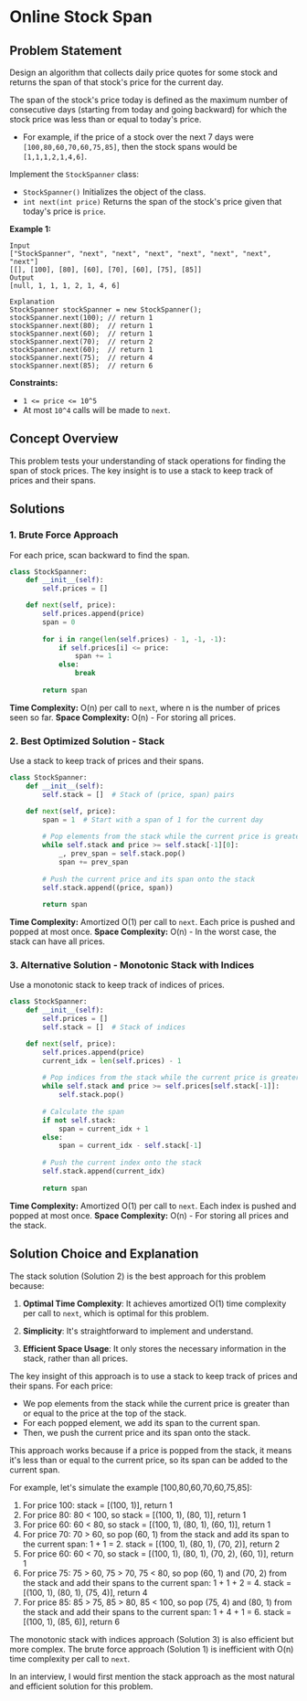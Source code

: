 # Online Stock Span

## Problem Statement

Design an algorithm that collects daily price quotes for some stock and returns the span of that stock's price for the current day.

The span of the stock's price today is defined as the maximum number of consecutive days (starting from today and going backward) for which the stock price was less than or equal to today's price.

- For example, if the price of a stock over the next 7 days were `[100,80,60,70,60,75,85]`, then the stock spans would be `[1,1,1,2,1,4,6]`.

Implement the `StockSpanner` class:
- `StockSpanner()` Initializes the object of the class.
- `int next(int price)` Returns the span of the stock's price given that today's price is `price`.

**Example 1:**
```
Input
["StockSpanner", "next", "next", "next", "next", "next", "next", "next"]
[[], [100], [80], [60], [70], [60], [75], [85]]
Output
[null, 1, 1, 1, 2, 1, 4, 6]

Explanation
StockSpanner stockSpanner = new StockSpanner();
stockSpanner.next(100); // return 1
stockSpanner.next(80);  // return 1
stockSpanner.next(60);  // return 1
stockSpanner.next(70);  // return 2
stockSpanner.next(60);  // return 1
stockSpanner.next(75);  // return 4
stockSpanner.next(85);  // return 6
```

**Constraints:**
- `1 <= price <= 10^5`
- At most `10^4` calls will be made to `next`.

## Concept Overview

This problem tests your understanding of stack operations for finding the span of stock prices. The key insight is to use a stack to keep track of prices and their spans.

## Solutions

### 1. Brute Force Approach

For each price, scan backward to find the span.

```python
class StockSpanner:
    def __init__(self):
        self.prices = []

    def next(self, price):
        self.prices.append(price)
        span = 0
        
        for i in range(len(self.prices) - 1, -1, -1):
            if self.prices[i] <= price:
                span += 1
            else:
                break
        
        return span
```

**Time Complexity:** O(n) per call to `next`, where n is the number of prices seen so far.
**Space Complexity:** O(n) - For storing all prices.

### 2. Best Optimized Solution - Stack

Use a stack to keep track of prices and their spans.

```python
class StockSpanner:
    def __init__(self):
        self.stack = []  # Stack of (price, span) pairs

    def next(self, price):
        span = 1  # Start with a span of 1 for the current day
        
        # Pop elements from the stack while the current price is greater than or equal to the price at the top of the stack
        while self.stack and price >= self.stack[-1][0]:
            _, prev_span = self.stack.pop()
            span += prev_span
        
        # Push the current price and its span onto the stack
        self.stack.append((price, span))
        
        return span
```

**Time Complexity:** Amortized O(1) per call to `next`. Each price is pushed and popped at most once.
**Space Complexity:** O(n) - In the worst case, the stack can have all prices.

### 3. Alternative Solution - Monotonic Stack with Indices

Use a monotonic stack to keep track of indices of prices.

```python
class StockSpanner:
    def __init__(self):
        self.prices = []
        self.stack = []  # Stack of indices

    def next(self, price):
        self.prices.append(price)
        current_idx = len(self.prices) - 1
        
        # Pop indices from the stack while the current price is greater than or equal to the price at those indices
        while self.stack and price >= self.prices[self.stack[-1]]:
            self.stack.pop()
        
        # Calculate the span
        if not self.stack:
            span = current_idx + 1
        else:
            span = current_idx - self.stack[-1]
        
        # Push the current index onto the stack
        self.stack.append(current_idx)
        
        return span
```

**Time Complexity:** Amortized O(1) per call to `next`. Each index is pushed and popped at most once.
**Space Complexity:** O(n) - For storing all prices and the stack.

## Solution Choice and Explanation

The stack solution (Solution 2) is the best approach for this problem because:

1. **Optimal Time Complexity**: It achieves amortized O(1) time complexity per call to `next`, which is optimal for this problem.

2. **Simplicity**: It's straightforward to implement and understand.

3. **Efficient Space Usage**: It only stores the necessary information in the stack, rather than all prices.

The key insight of this approach is to use a stack to keep track of prices and their spans. For each price:
- We pop elements from the stack while the current price is greater than or equal to the price at the top of the stack.
- For each popped element, we add its span to the current span.
- Then, we push the current price and its span onto the stack.

This approach works because if a price is popped from the stack, it means it's less than or equal to the current price, so its span can be added to the current span.

For example, let's simulate the example [100,80,60,70,60,75,85]:
1. For price 100: stack = [(100, 1)], return 1
2. For price 80: 80 < 100, so stack = [(100, 1), (80, 1)], return 1
3. For price 60: 60 < 80, so stack = [(100, 1), (80, 1), (60, 1)], return 1
4. For price 70: 70 > 60, so pop (60, 1) from the stack and add its span to the current span: 1 + 1 = 2. stack = [(100, 1), (80, 1), (70, 2)], return 2
5. For price 60: 60 < 70, so stack = [(100, 1), (80, 1), (70, 2), (60, 1)], return 1
6. For price 75: 75 > 60, 75 > 70, 75 < 80, so pop (60, 1) and (70, 2) from the stack and add their spans to the current span: 1 + 1 + 2 = 4. stack = [(100, 1), (80, 1), (75, 4)], return 4
7. For price 85: 85 > 75, 85 > 80, 85 < 100, so pop (75, 4) and (80, 1) from the stack and add their spans to the current span: 1 + 4 + 1 = 6. stack = [(100, 1), (85, 6)], return 6

The monotonic stack with indices approach (Solution 3) is also efficient but more complex. The brute force approach (Solution 1) is inefficient with O(n) time complexity per call to `next`.

In an interview, I would first mention the stack approach as the most natural and efficient solution for this problem.
